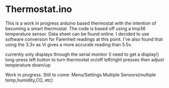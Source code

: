 # Thermostat.ino
This is a work in progress arduino based thermostat with the intention of becoming a smart thermostat.
The code is based off using a tmp36 temperature sensor. Data sheet can be found online. I decided to use software conversion for Farenheit readings at this point. I've also found that using the 3.3v as Vi gives a more accurate reading than 5.5v.

currently only displays through the serial monitor (I need to get a display!)
long-press left button to turn thermostat on/off
left/right presses then adjust temperature down/up

Work in progress.
Still to come:
  Menu/Settings
  Multiple Sensors(multiple temp,humidity,CO, etc)
